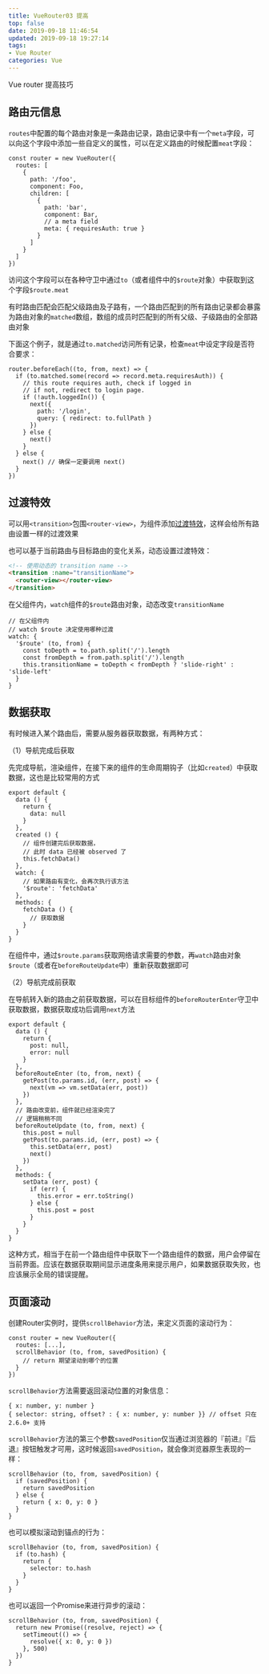```yaml
---
title: VueRouter03 提高
top: false
date: 2019-09-18 11:46:54
updated: 2019-09-18 19:27:14
tags:
- Vue Router
categories: Vue
---
```


Vue router 提高技巧

<!-- more -->

## 路由元信息

`routes`中配置的每个路由对象是一条路由记录，路由记录中有一个`meta`字段，可以向这个字段中添加一些自定义的属性，可以在定义路由的时候配置`meat`字段：

```JS
const router = new VueRouter({
  routes: [
    {
      path: '/foo',
      component: Foo,
      children: [
        {
          path: 'bar',
          component: Bar,
          // a meta field
          meta: { requiresAuth: true }
        }
      ]
    }
  ]
})
```

访问这个字段可以在各种守卫中通过`to`（或者组件中的`$route`对象）中获取到这个字段`$route.meat`

有时路由匹配会匹配父级路由及子路有，一个路由匹配到的所有路由记录都会暴露为路由对象的`matched`数组，数组的成员时匹配到的所有父级、子级路由的全部路由对象

下面这个例子，就是通过`to.matched`访问所有记录，检查`meat`中设定字段是否符合要求：

```JS
router.beforeEach((to, from, next) => {
  if (to.matched.some(record => record.meta.requiresAuth)) {
    // this route requires auth, check if logged in
    // if not, redirect to login page.
    if (!auth.loggedIn()) {
      next({
        path: '/login',
        query: { redirect: to.fullPath }
      })
    } else {
      next()
    }
  } else {
    next() // 确保一定要调用 next()
  }
})
```

## 过渡特效

可以用`<transition>`包围`<router-view>`，为组件添加[过渡特效](https://cn.vuejs.org/v2/guide/transitions.html)，这样会给所有路由设置一样的过渡效果

也可以基于当前路由与目标路由的变化关系，动态设置过渡特效：

```HTML
<!-- 使用动态的 transition name -->
<transition :name="transitionName">
  <router-view></router-view>
</transition>
```

在父组件内，`watch`组件的`$route`路由对象，动态改变`transitionName`

```JS
// 在父组件内
// watch $route 决定使用哪种过渡
watch: {
  '$route' (to, from) {
    const toDepth = to.path.split('/').length
    const fromDepth = from.path.split('/').length
    this.transitionName = toDepth < fromDepth ? 'slide-right' : 'slide-left'
  }
}
```

## 数据获取

有时候进入某个路由后，需要从服务器获取数据，有两种方式：

（1）导航完成后获取

先完成导航，渲染组件，在接下来的组件的生命周期钩子（比如`created`）中获取数据，这也是比较常用的方式

```JS
export default {
  data () {
    return {
      data: null
    }
  },
  created () {
    // 组件创建完后获取数据，
    // 此时 data 已经被 observed 了
    this.fetchData()
  },
  watch: {
    // 如果路由有变化，会再次执行该方法
    '$route': 'fetchData'
  },
  methods: {
    fetchData () {
      // 获取数据
    }
  }
}
```

在组件中，通过`$route.params`获取网络请求需要的参数，再`watch`路由对象`$route`（或者在`beforeRouteUpdate`中）重新获取数据即可

（2）导航完成前获取

在导航转入新的路由之前获取数据，可以在目标组件的`beforeRouterEnter`守卫中获取数据，数据获取成功后调用`next`方法

```JS
export default {
  data () {
    return {
      post: null,
      error: null
    }
  },
  beforeRouteEnter (to, from, next) {
    getPost(to.params.id, (err, post) => {
      next(vm => vm.setData(err, post))
    })
  },
  // 路由改变前，组件就已经渲染完了
  // 逻辑稍稍不同
  beforeRouteUpdate (to, from, next) {
    this.post = null
    getPost(to.params.id, (err, post) => {
      this.setData(err, post)
      next()
    })
  },
  methods: {
    setData (err, post) {
      if (err) {
        this.error = err.toString()
      } else {
        this.post = post
      }
    }
  }
}
```
这种方式，相当于在前一个路由组件中获取下一个路由组件的数据，用户会停留在当前界面。应该在数据获取期间显示进度条用来提示用户，如果数据获取失败，也应该展示全局的错误提醒。

## 页面滚动

创建Router实例时，提供`scrollBehavior`方法，来定义页面的滚动行为：

```JS
const router = new VueRouter({
  routes: [...],
  scrollBehavior (to, from, savedPosition) {
    // return 期望滚动到哪个的位置
  }
})
```

`scrollBehavior`方法需要返回滚动位置的对象信息：

```
{ x: number, y: number }
{ selector: string, offset? : { x: number, y: number }} // offset 只在 2.6.0+ 支持
```

`scrollBehavior`方法的第三个参数`savedPosition`仅当通过浏览器的『前进』『后退』按钮触发才可用，这时候返回`savedPosition`，就会像浏览器原生表现的一样：

```JS
scrollBehavior (to, from, savedPosition) {
  if (savedPosition) {
    return savedPosition
  } else {
    return { x: 0, y: 0 }
  }
}
```

也可以模拟滚动到锚点的行为：

```JS
scrollBehavior (to, from, savedPosition) {
  if (to.hash) {
    return {
      selector: to.hash
    }
  }
}
```

也可以返回一个Promise来进行异步的滚动：

```JS
scrollBehavior (to, from, savedPosition) {
  return new Promise((resolve, reject) => {
    setTimeout(() => {
      resolve({ x: 0, y: 0 })
    }, 500)
  })
}
```
